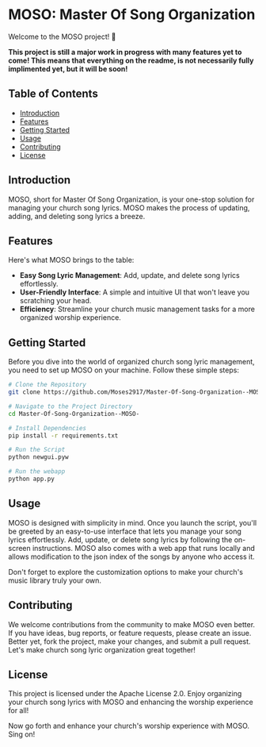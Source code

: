 # MOSO: Master Of Song Organization

Welcome to the MOSO project! 🎵

**This project is still a major work in progress with many features yet to come! This means that everything on the readme, is not necessarily fully implimented yet, but it will be soon!**

## Table of Contents
- [Introduction](#introduction)
- [Features](#features)
- [Getting Started](#getting-started)
- [Usage](#usage)
- [Contributing](#contributing)
- [License](#license)

## Introduction

MOSO, short for Master Of Song Organization, is your one-stop solution for managing your church song lyrics. MOSO makes the process of updating, adding, and deleting song lyrics a breeze.

## Features

Here's what MOSO brings to the table:

- **Easy Song Lyric Management**: Add, update, and delete song lyrics effortlessly.
- **User-Friendly Interface**: A simple and intuitive UI that won't leave you scratching your head.
- **Efficiency**: Streamline your church music management tasks for a more organized worship experience.

## Getting Started

Before you dive into the world of organized church song lyric management, you need to set up MOSO on your machine. Follow these simple steps:

```bash
# Clone the Repository
git clone https://github.com/Moses2917/Master-Of-Song-Organization--MOSO-.git

# Navigate to the Project Directory
cd Master-Of-Song-Organization--MOSO-

# Install Dependencies
pip install -r requirements.txt

# Run the Script
python newgui.pyw

# Run the webapp
python app.py
```

## Usage
MOSO is designed with simplicity in mind. Once you launch the script, you'll be greeted by an easy-to-use interface that lets you manage your song lyrics effortlessly. Add, update, or delete song lyrics by following the on-screen instructions. MOSO also comes with a web app that runs locally and allows modification to the json index of the songs by anyone who access it.

Don't forget to explore the customization options to make your church's music library truly your own.

## Contributing
We welcome contributions from the community to make MOSO even better. If you have ideas, bug reports, or feature requests, please create an issue. Better yet, fork the project, make your changes, and submit a pull request. Let's make church song lyric organization great together!

## License
This project is licensed under the Apache License 2.0. Enjoy organizing your church song lyrics with MOSO and enhancing the worship experience for all!

Now go forth and enhance your church's worship experience with MOSO. Sing on!
